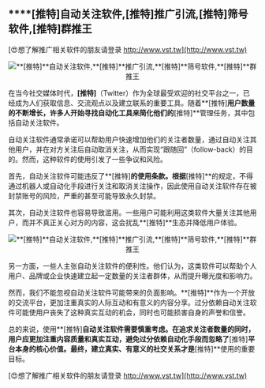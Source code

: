 ## ****[推特]**自动关注软件,**[推特]**推广引流,**[推特]**筛号软件,**[推特]**群推王**

[😍想了解推广相关软件的朋友请登录 http://www.vst.tw](http://www.vst.tw)

 <center><img src="https://vst.tw/MP4/tuiguang/png/1.png" alt="**[推特]**自动关注软件,**[推特]**推广引流,**[推特]**筛号软件,**[推特]**群推王"></center>

在当今社交媒体时代，**[推特]**（Twitter）作为全球最受欢迎的社交平台之一，已经成为人们获取信息、交流观点以及建立联系的重要工具。随着**[推特]**用户数量的不断增长，许多人开始寻找自动化工具来简化他们的**[推特]**管理任务，其中包括自动关注软件。

自动关注软件通常承诺可以帮助用户快速增加他们的关注者数量，通过自动关注其他用户，并在对方关注后自动取消关注，从而实现“跟随回”（follow-back）的目的。然而，这种软件的使用引发了一些争议和风险。

首先，自动关注软件可能违反了**[推特]**的使用条款。根据**[推特]**的规定，不得通过机器人或自动化手段进行关注和取消关注操作，因此使用自动关注软件存在被封禁账号的风险，严重的甚至可能导致永久封禁。

其次，自动关注软件也容易导致滥用。一些用户可能利用这类软件大量关注其他用户，而并不真正关心对方的内容，这会扰乱**[推特]**生态并降低用户体验。

 <center><img src="https://vst.tw/MP4/tuiguang/png/6.png" alt="**[推特]**自动关注软件,**[推特]**推广引流,**[推特]**筛号软件,**[推特]**群推王"></center>

另一方面，一些人主张自动关注软件的便利性。他们认为，这类软件可以帮助个人用户、品牌或企业快速建立起一定数量的关注者群体，从而提升曝光度和影响力。

然而，我们不能忽视自动关注软件可能带来的负面影响。**[推特]**作为一个开放的交流平台，更加注重真实的人际互动和有意义的内容分享。过分依赖自动关注软件可能使用户丧失了这种真实互动的机会，同时也可能损害自身的声誉和信誉。

总的来说，使用**[推特]**自动关注软件需要慎重考虑。在追求关注者数量的同时，用户应更加注重内容质量和真实互动，避免过分依赖自动化手段而忽略了**[推特]**平台本身的核心价值。最终，建立真实、有意义的社交关系才是**[推特]**使用的重要目标。

[😍想了解推广相关软件的朋友请登录 http://www.vst.tw](http://www.vst.tw)



